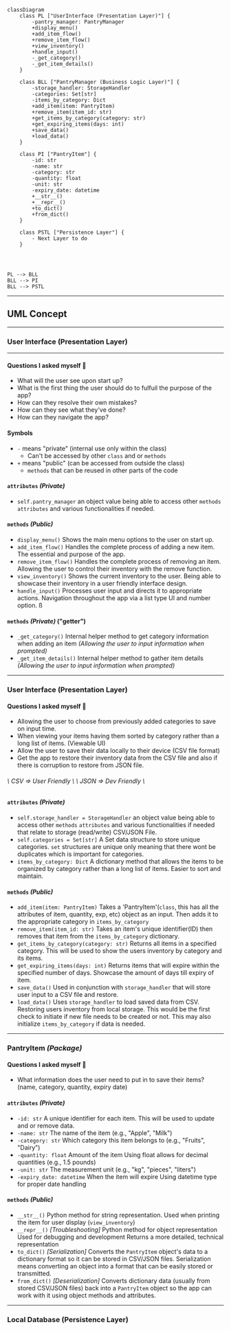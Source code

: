 ```mermaid
classDiagram
    class PL ["UserInterface (Presentation Layer)"] {
        -pantry_manager: PantryManager
        +display_menu()
        +add_item_flow()
        +remove_item_flow()
        +view_inventory()
        +handle_input()
        -_get_category()
        -_get_item_details()
    }

    class BLL ["PantryManager (Business Logic Layer)"] {
        -storage_handler: StorageHandler
        -categories: Set[str]
        -items_by_category: Dict
        +add_item(item: PantryItem)
        +remove_item(item_id: str)
        +get_items_by_category(category: str)
        +get_expiring_items(days: int)
        +save_data()
        +load_data()
    }

    class PI ["PantryItem"] {
        -id: str
        -name: str
        -category: str
        -quantity: float
        -unit: str
        -expiry_date: datetime
        +__str__()
        +__repr__()
        +to_dict()
        +from_dict()
    }

    class PSTL ["Persistence Layer"] {
        - Next Layer to do
    }




PL --> BLL
BLL --> PI
BLL --> PSTL
```
---


## UML Concept
---

### User Interface (Presentation Layer)
---

#### Questions I asked myself 🤔
- What will the user see upon start up?
- What is the first thing the user should do to fulfuil the purpose of the app?
- How can they resolve their own mistakes?
- How can they see what they've done?
- How can they navigate the app?

#### Symbols
- `-` means "private" (internal use only within the class)
    - Can't be accessed by other `class` and or `methods`
- `+` means "public" (can be accessed from outside the class)
    - `methods` that can be reused in other parts of the code

#### `attributes` *(Private)*
- `self.pantry_manager`
an object value being able to access other `methods` `attributes` and various functionalities if needed.

#### `methods` *(Public)*
- `display_menu()`
Shows the main menu options to the user on start up.
- `add_item_flow()`
Handles the complete process of adding a new item. The essential and purpose of the app.
- `remove_item_flow()`
Handles the complete process of removing an item. Allowing the user to control their inventory with the remove function.
- `view_inventory()`
Shows the current inventory to the user. Being able to showcase their inventory in a user friendly interface design.
- `handle_input()`
Processes user input and directs it to appropriate actions. Navigation throughout the app via a list type UI and number option. ß

#### `methods` *(Private)* ("getter")
- `_get_category()`
Internal helper method to get category information when adding an item *(Allowing the user to input information when prompted)*
- `_get_item_details()`
Internal helper method to gather item details *(Allowing the user to input information when prompted)*

---

### User Interface (Presentation Layer)

#### Questions I asked myself 🤔
- Allowing the user to choose from previously added categories to save on input time.
- When viewing your items having them sorted by category rather than a long list of items. (Viewable UI)
- Allow the user to save their data locally to their device (CSV file format)
- Get the app to restore their inventory data from the CSV file and also if there is corruption to restore from JSON file. 

###### *\ CSV => User Friendly \ \ JSON => Dev Friendly \\*

#### `attributes` *(Private)*
- `self.storage_handler = StorageHandler` 
an object value being able to access other `methods` `attributes` and various functionalities if needed that relate to storage (read/write) CSV/JSON File.
- `self.categories = Set[str]` 
A Set data structure to store unique categories. `set` structures are unique only meaning that there wont be duplicates which is important for categories. 
- `items_by_category: Dict` 
A dictionary method that allows the items to be organized by category rather than a long list of items. Easier to sort and maintain. 

#### `methods` *(Public)*
- `add_item(item: PantryItem)`
Takes a 'PantryItem'(`class`, this has all the attributes of item, quantity, exp, etc) object as an input. Then adds it to the appropriate category in `items_by_category`
- `remove_item(item_id: str)` 
Takes an item's unique identifier(ID) then removes that item from the `items_by_category` dictionary.
- `get_items_by_category(category: str)`
Returns all items in a specified category. This will be used to show the users inventory by category and its items. 
- `get_expiring_items(days: int)`
Returns items that will expire within the specified number of days. Showcase the amount of days till expiry of item. 
- `save_data()`
Used in conjunction with `storage_handler` that will store user input to a CSV file and restore. 
- `load_data()`
Uses `storage_handler` to load saved data from CSV. Restoring users inventory from local storage. This would be the first check to initiate if new file needs to be created or not. This may also initialize `items_by_category` if data is needed.

---

### PantryItem *(Package)*

#### Questions I asked myself 🤔
- What information does the user need to put in to save their items? (name, category, quantity, expiry date)

#### `attributes` *(Private)*
- `-id: str`
A unique identifier for each item. This will be used to update and or remove data.
- `-name: str`
The name of the item (e.g., "Apple", "Milk")
- `-category: str`
Which category this item belongs to (e.g., "Fruits", "Dairy")
- `-quantity: float`
Amount of the item
Using float allows for decimal quantities (e.g., 1.5 pounds)
- `-unit: str`
The measurement unit (e.g., "kg", "pieces", "liters")
- `-expiry_date: datetime`
When the item will expire
Using datetime type for proper date handling

#### `methods` *(Public)*
- `__str__()`
Python method for string representation. Used when printing the item for user display (`view_inventory`)
- `__repr__()` *[Troubleshooting]*
Python method for object representation
Used for debugging and development Returns a more detailed, technical representation
- `to_dict()` *[Serialization]*
Converts the `PantryItem` object's data to a dictionary format so it can be stored in CSV/JSON files.
Serialization means converting an object into a format that can be easily stored or transmitted.
- `from_dict()` *[Deserialization]*
Converts dictionary data (usually from stored CSV/JSON files) back into a `PantryItem` object so the app can work with it using object methods and attributes. 

---

### Local Database (Persistence Layer)